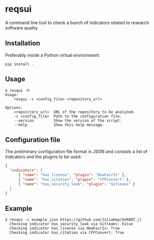 # reqsui

A command line tool to check a bunch of indicators related to research software
quality.

## Installation

Preferably inside a Python virtual environment:

```
pip install .
```

## Usage

```
$ resqui -h
Usage:
    resqui -c <config_file> <repository_url>

Options:
    <repository_url>  URL of the repository to be analyzed.
    -c <config_file>  Path to the configuration file.
    --version         Show the version of the script.
    --help            Show this help message.
```

## Configuration file

The preliminary configuration file format is JSON and consists a list
of indicators and the plugins to be used:

```json
{
  "indicators": [
	  { "name": "has_license", "plugin": "HowFairIs" },
	  { "name": "has_citation", "plugin": "CFFConvert" },
	  { "name": "has_security_leak", "plugin": "Gitleaks" }
  ]
}
```

## Example

```
$ resqui -c example.json https://github.com/JuliaHep/UnROOT.jl
  Checking indicator has_security_leak via Gitleaks: False
  Checking indicator has_license via HowFairIs: True
  Checking indicator has_citation via CFFConvert: True
```
